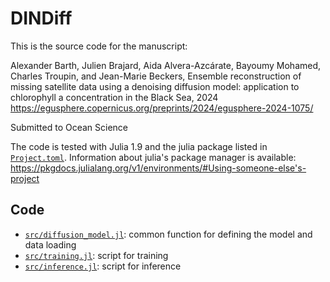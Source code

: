 # DINDiff


This is the source code for the manuscript:

Alexander Barth, Julien Brajard, Aida Alvera-Azcárate, Bayoumy Mohamed, Charles Troupin, and Jean-Marie Beckers,
Ensemble reconstruction of missing satellite data using a denoising diffusion model: application to chlorophyll a concentration in the Black Sea, 2024
https://egusphere.copernicus.org/preprints/2024/egusphere-2024-1075/

Submitted to Ocean Science


The code is tested with Julia 1.9 and the julia package listed in [`Project.toml`](Project.toml).
Information about julia's package manager is available: https://pkgdocs.julialang.org/v1/environments/#Using-someone-else's-project

## Code

* [`src/diffusion_model.jl`](src/diffusion_model.jl): common function for defining the model and data loading
* [`src/training.jl`](src/training.jl): script for training
* [`src/inference.jl`](src/inference.jl): script for inference

